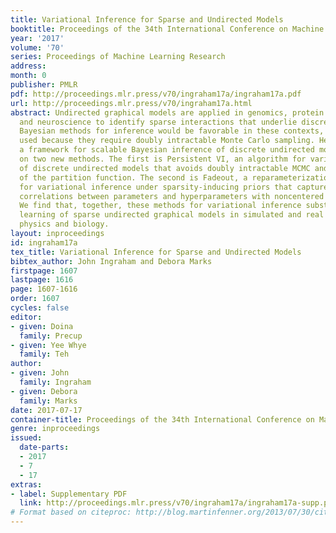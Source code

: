 ```yaml
---
title: Variational Inference for Sparse and Undirected Models
booktitle: Proceedings of the 34th International Conference on Machine Learning
year: '2017'
volume: '70'
series: Proceedings of Machine Learning Research
address: 
month: 0
publisher: PMLR
pdf: http://proceedings.mlr.press/v70/ingraham17a/ingraham17a.pdf
url: http://proceedings.mlr.press/v70/ingraham17a.html
abstract: Undirected graphical models are applied in genomics, protein structure prediction,
  and neuroscience to identify sparse interactions that underlie discrete data. Although
  Bayesian methods for inference would be favorable in these contexts, they are rarely
  used because they require doubly intractable Monte Carlo sampling. Here, we develop
  a framework for scalable Bayesian inference of discrete undirected models based
  on two new methods. The first is Persistent VI, an algorithm for variational inference
  of discrete undirected models that avoids doubly intractable MCMC and approximations
  of the partition function. The second is Fadeout, a reparameterization approach
  for variational inference under sparsity-inducing priors that captures a posteriori
  correlations between parameters and hyperparameters with noncentered parameterizations.
  We find that, together, these methods for variational inference substantially improve
  learning of sparse undirected graphical models in simulated and real problems from
  physics and biology.
layout: inproceedings
id: ingraham17a
tex_title: Variational Inference for Sparse and Undirected Models
bibtex_author: John Ingraham and Debora Marks
firstpage: 1607
lastpage: 1616
page: 1607-1616
order: 1607
cycles: false
editor:
- given: Doina
  family: Precup
- given: Yee Whye
  family: Teh
author:
- given: John
  family: Ingraham
- given: Debora
  family: Marks
date: 2017-07-17
container-title: Proceedings of the 34th International Conference on Machine Learning
genre: inproceedings
issued:
  date-parts:
  - 2017
  - 7
  - 17
extras:
- label: Supplementary PDF
  link: http://proceedings.mlr.press/v70/ingraham17a/ingraham17a-supp.pdf
# Format based on citeproc: http://blog.martinfenner.org/2013/07/30/citeproc-yaml-for-bibliographies/
---
```

